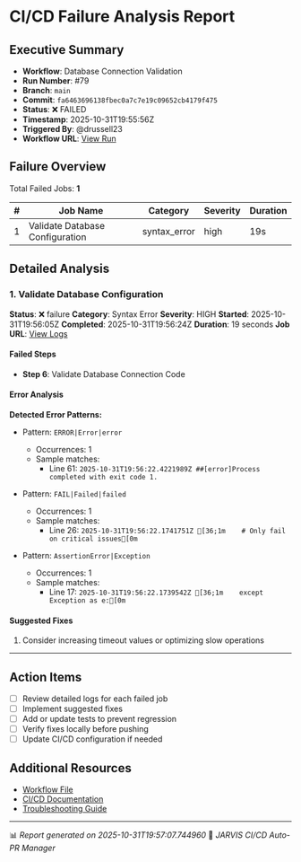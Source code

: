 # CI/CD Failure Analysis Report

## Executive Summary

- **Workflow**: Database Connection Validation
- **Run Number**: #79
- **Branch**: `main`
- **Commit**: `fa6463696138fbec0a7c7e19c09652cb4179f475`
- **Status**: ❌ FAILED
- **Timestamp**: 2025-10-31T19:55:56Z
- **Triggered By**: @drussell23
- **Workflow URL**: [View Run](https://github.com/drussell23/JARVIS-AI/actions/runs/18983696596)

## Failure Overview

Total Failed Jobs: **1**

| # | Job Name | Category | Severity | Duration |
|---|----------|----------|----------|----------|
| 1 | Validate Database Configuration | syntax_error | high | 19s |

## Detailed Analysis

### 1. Validate Database Configuration

**Status**: ❌ failure
**Category**: Syntax Error
**Severity**: HIGH
**Started**: 2025-10-31T19:56:05Z
**Completed**: 2025-10-31T19:56:24Z
**Duration**: 19 seconds
**Job URL**: [View Logs](https://github.com/drussell23/JARVIS-AI/actions/runs/18983696596/job/54222290871)

#### Failed Steps

- **Step 6**: Validate Database Connection Code

#### Error Analysis

**Detected Error Patterns:**

- Pattern: `ERROR|Error|error`
  - Occurrences: 1
  - Sample matches:
    - Line 61: `2025-10-31T19:56:22.4221989Z ##[error]Process completed with exit code 1.`

- Pattern: `FAIL|Failed|failed`
  - Occurrences: 1
  - Sample matches:
    - Line 26: `2025-10-31T19:56:22.1741751Z [36;1m    # Only fail on critical issues[0m`

- Pattern: `AssertionError|Exception`
  - Occurrences: 1
  - Sample matches:
    - Line 17: `2025-10-31T19:56:22.1739542Z [36;1m    except Exception as e:[0m`

#### Suggested Fixes

1. Consider increasing timeout values or optimizing slow operations

---

## Action Items

- [ ] Review detailed logs for each failed job
- [ ] Implement suggested fixes
- [ ] Add or update tests to prevent regression
- [ ] Verify fixes locally before pushing
- [ ] Update CI/CD configuration if needed

## Additional Resources

- [Workflow File](.github/workflows/)
- [CI/CD Documentation](../../docs/ci-cd/)
- [Troubleshooting Guide](../../docs/troubleshooting/)

---

📊 *Report generated on 2025-10-31T19:57:07.744960*
🤖 *JARVIS CI/CD Auto-PR Manager*
